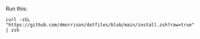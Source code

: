 Run this:

`curl -sSL "https://github.com/dmorrison/dotfiles/blob/main/install.zsh?raw=true" | zsh`
